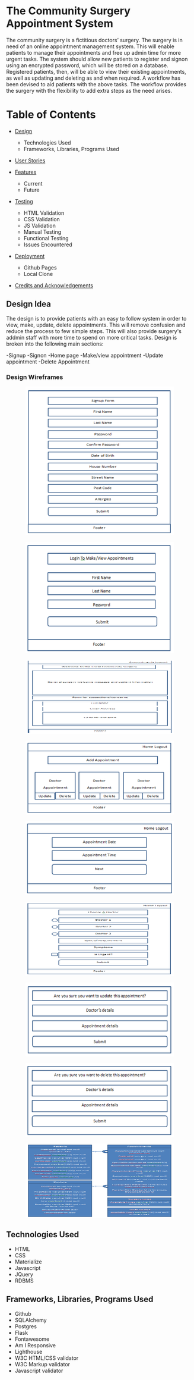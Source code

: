 

# The Community Surgery Appointment System

The community surgery is a fictitious doctors’ surgery.  The surgery is in need of an online appointment management system.
This will enable patients to manage their appointments and free up admin time for more urgent tasks.
The system should allow new patients to register and signon using an encrypted password, which will be stored on a database.
Registered patients, then, will be able to view their existing appointments, as well as updating and deleting as and when required.
A workflow has been devised to aid patients with the above tasks.  The workflow provides the surgery with the flexibility to add
extra steps as the need arises.

# Table of Contents 

* [Design](#design)

    * Technologies Used 
    * Frameworks, Libraries, Programs Used

* [User Stories](#user-stories)
  
* [Features](#features)
  
    * Current
    * Future

* [Testing](#testing)

    * HTML Validation
    * CSS Validation
    * JS Validation
    * Manual Testing
    * Functional Testing
    * Issues Encountered

* [Deployment](#deployment)

    * Github Pages
    * Local Clone

* [Credits and Acknowledgements](#credits-and-acknowledgements)

## Design Idea

The design is to provide patients with an easy to follow system in order to view, make, update, delete appointments.
This will remove confusion and reduce the process to few simple steps.  This will also provide surgery's addmin staff
with more time to spend on more critical tasks.
Design is broken into the following main sections:

-Signup 
-Signon
-Home page
-Make/view appointment
-Update appointment
-Delete Appointment

### Design Wireframes

<p align="center"><img src="appointments/static/images/signup.png" alt="Signup Form" width="400px" height="400px"></p>
<p align="center"><img src="appointments/static/images/signon.png" alt="Signon Form" width="400px" height="300px"></p>
<p align="center"><img src="appointments/static/images/home-page.png" alt="Home Page" width="400px" height="200px"></p>
<p align="center"><img src="appointments/static/images/view-make-appointments.png" alt="View-Make Appointments" width="400px" height="200px"></p>
<p align="center"><img src="appointments/static/images/date-time-selection.png" alt="Date-Time Selection" width="400px" height="200px"></p>
<p align="center"><img src="appointments/static/images/doctor-selection.png" alt="Doctor Selection" width="400px" height="200px"></p>
<p align="center"><img src="appointments/static/images/update-appointments.png" alt="Update Appointments" width="400px" height="200px"></p>
<p align="center"><img src="appointments/static/images/delete-Appointments.png" alt="Delete Appointments" width="400px" height="200px"></p>
<p align="center"><img src="appointments/static/images/db-schema.png" alt="DB Schema" width="400px" height="200px"></p>


## Technologies Used

- HTML
- CSS
- Materialize
- Javascript
- JQuery
- RDBMS

## Frameworks, Libraries, Programs Used

- Github
- SQLAlchemy
- Postgres
- Flask
- Fontawesome
- Am I Responsive
- Lighthouse
- W3C HTML/CSS validator
- W3C Markup validator
- Javascript validator
